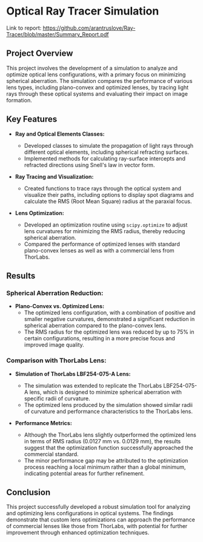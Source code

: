 # Optical Ray Tracer Simulation

Link to report: https://github.com/arantruslove/Ray-Tracer/blob/master/Summary_Report.pdf

## Project Overview

This project involves the development of a simulation to analyze and optimize optical lens configurations, with a primary focus on minimizing spherical aberration. The simulation compares the performance of various lens types, including plano-convex and optimized lenses, by tracing light rays through these optical systems and evaluating their impact on image formation.

## Key Features

- **Ray and Optical Elements Classes:**
  - Developed classes to simulate the propagation of light rays through different optical elements, including spherical refracting surfaces.
  - Implemented methods for calculating ray-surface intercepts and refracted directions using Snell's law in vector form.

- **Ray Tracing and Visualization:**
  - Created functions to trace rays through the optical system and visualize their paths, including options to display spot diagrams and calculate the RMS (Root Mean Square) radius at the paraxial focus.

- **Lens Optimization:**
  - Developed an optimization routine using `scipy.optimize` to adjust lens curvatures for minimizing the RMS radius, thereby reducing spherical aberration.
  - Compared the performance of optimized lenses with standard plano-convex lenses as well as with a commercial lens from ThorLabs.

## Results

### **Spherical Aberration Reduction:**
- **Plano-Convex vs. Optimized Lens:**
  - The optimized lens configuration, with a combination of positive and smaller negative curvatures, demonstrated a significant reduction in spherical aberration compared to the plano-convex lens.
  - The RMS radius for the optimized lens was reduced by up to 75% in certain configurations, resulting in a more precise focus and improved image quality.

### **Comparison with ThorLabs Lens:**
- **Simulation of ThorLabs LBF254-075-A Lens:**
  - The simulation was extended to replicate the ThorLabs LBF254-075-A lens, which is designed to minimize spherical aberration with specific radii of curvature.
  - The optimized lens produced by the simulation showed similar radii of curvature and performance characteristics to the ThorLabs lens.
  
- **Performance Metrics:**
  - Although the ThorLabs lens slightly outperformed the optimized lens in terms of RMS radius (0.0127 mm vs. 0.0129 mm), the results suggest that the optimization function successfully approached the commercial standard.
  - The minor performance gap may be attributed to the optimization process reaching a local minimum rather than a global minimum, indicating potential areas for further refinement.

## Conclusion

This project successfully developed a robust simulation tool for analyzing and optimizing lens configurations in optical systems. The findings demonstrate that custom lens optimizations can approach the performance of commercial lenses like those from ThorLabs, with potential for further improvement through enhanced optimization techniques.
